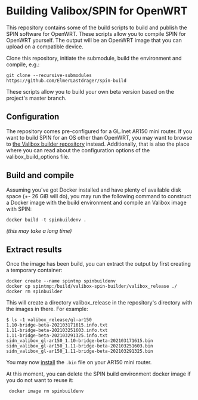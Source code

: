 # Building Valibox/SPIN for OpenWRT

This repository contains some of the build scripts to build and publish the SPIN software for OpenWRT.
These scripts allow you to compile SPIN for OpenWRT yourself.
The output will be an OpenWRT image that you can upload on a compatible device.

Clone this repository, initiate the submodule, build the environment and compile, e.g.:

    git clone --recursive-submodules https://github.com/ElmerLastdrager/spin-build

These scripts allow you to build your own beta version based on the project's master branch.

## Configuration
The repository comes pre-configured for a GL.Inet AR150 mini router.
If you want to build SPIN for an OS other than OpenWRT, you may want to browse to [the Valibox builder repository](https://github.com/SIDN/valibox-spin-builder) instead.
Additionally, that is also the place where you can read about the configuration options of the valibox\_build\_options file.

## Build and compile
Assuming you've got Docker installed and have plenty of available disk space (+- 26 GiB will do), you may run the following command to construct a Docker image with the build environment and compile an Valibox image with SPIN:

    docker build -t spinbuildenv .

_(this may take a long time)_

## Extract results
Once the image has been build, you can extract the output by first creating a temporary container:

    docker create --name spintmp spinbuildenv
    docker cp spintmp:/build/valibox-spin-builder/valibox_release ./
    docker rm spinbuilder

This will create a directory valibox\_release in the repository's directory with the images in there.
For example:

    $ ls -1 valibox_release/gl-ar150 
    1.10-bridge-beta-202103171615.info.txt
    1.11-bridge-beta-202103251603.info.txt
    1.11-bridge-beta-202103291325.info.txt
    sidn_valibox_gl-ar150_1.10-bridge-beta-202103171615.bin
    sidn_valibox_gl-ar150_1.11-bridge-beta-202103251603.bin
    sidn_valibox_gl-ar150_1.11-bridge-beta-202103291325.bin

You may now [install](https://valibox.sidnlabs.nl/en/download/#installation-guide-for-gl-inet-devices) the `.bin` file on your AR150 mini router. 

At this moment, you can delete the SPIN build environment docker image if you do not want to reuse it:

     docker image rm spinbuildenv
